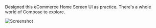 Designed this eCommerce Home Screen UI as practice. There's a whole world of Compose to explore. 

![Screenshot](https://github.com/basitbhatti/ECommerceUI-Compose-/assets/78906762/f86035d6-3c57-4d36-a2f6-a4008ec9ab6c)

